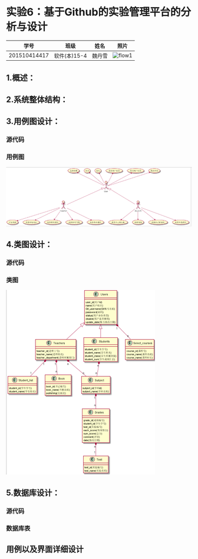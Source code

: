
# 实验6：基于Github的实验管理平台的分析与设计
|学号|班级|姓名|照片|
|:-------:|:-------------: | :----------:|:---:|
|201510414417|软件(本)15-4|魏丹雪|![flow1](../myself.jpg)|
## 1.概述：
## 2.系统整体结构：
## 3.用例图设计：
### 源代码
### 用例图
![usecase](实验六_用例图.PNG)

## 4.类图设计：
### 源代码
### 类图
![usecase](类图.png)

## 5.数据库设计：
### 源代码
### 数据库表

## 用例以及界面详细设计

